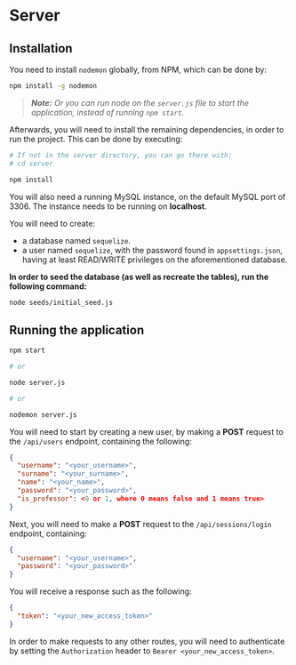 # Server

## Installation

You need to install `nodemon` globally, from NPM, which can be done by:

```bash
npm install -g nodemon
```

> ***Note:*** *Or you can run node on the `server.js` file to start the application,
instead of running `npm start`.*

Afterwards, you will need to install the remaining dependencies, in order to
run the project. This can be done by executing:

```bash
# If not in the server directory, you can go there with:
# cd server

npm install
```

You will also need a running MySQL instance, on the default MySQL port of 3306.
The instance needs to be running on **localhost**.

You will need to create:

* a database named `sequelize`.
* a user named `sequelize`, with the password found in `appsettings.json`, having
at least READ/WRITE privileges on the aforementioned database.

**In order to seed the database (as well as recreate the tables), run the following
command:**

```bash
node seeds/initial_seed.js
```

## Running the application

```bash
npm start

# or

node server.js

# or

nodemon server.js
```

You will need to start by creating a new user, by making a **POST** request to the
`/api/users` endpoint, containing the following:

```json
{
  "username": "<your_username>",
  "surname": "<your_surname>",
  "name": "<your_name>",
  "password": "<your_password>",
  "is_professor": <0 or 1, where 0 means false and 1 means true>
}
```

Next, you will need to make a **POST** request to the `/api/sessions/login` endpoint,
containing:

```json
{
  "username": "<your_username>",
  "password": "<your_password>"
}
```

You will receive a response such as the following:

```json
{
  "token": "<your_new_access_token>"
}
```

In order to make requests to any other routes, you will need to authenticate by setting
the `Authorization` header to `Bearer <your_new_access_token>`.
